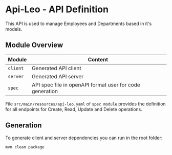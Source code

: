 # Api-Leo - API Definition

This API is used to manage Employees and Departments based in it's models.

## Module Overview

| Module   | Content                                                  |
|----------|----------------------------------------------------------|
| `client` | Generated API client                                     |
| `server` | Generated API server                                     |
| `spec`   | API spec file in openAPI format user for code generation |

File `src/main/resources/api-leo.yaml` of `spec module` provides the definition for all endpoints for Create, Read,
Update and Delete operations.

## Generation

To generate client and server dependencies you can run in the root folder:

```bash
mvn clean package
```